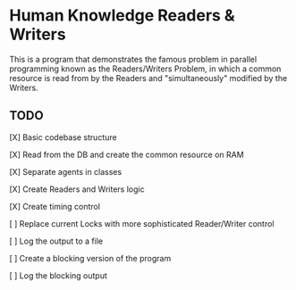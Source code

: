 # Human Knowledge Readers & Writers

This is a program that demonstrates the famous problem in parallel programming known as the Readers/Writers Problem, in which a common resource is read from by the Readers and "simultaneously" modified by the Writers.

## TODO

[X] Basic codebase structure

[X] Read from the DB and create the common resource on RAM

[X] Separate agents in classes

[X] Create Readers and Writers logic

[X] Create timing control

[ ] Replace current Locks with more sophisticated Reader/Writer control

[ ] Log the output to a file

[ ] Create a blocking version of the program

[ ] Log the blocking output
